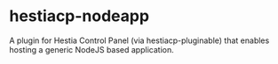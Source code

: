# hestiacp-nodeapp
A plugin for Hestia Control Panel (via hestiacp-pluginable) that enables hosting a generic NodeJS based application.

